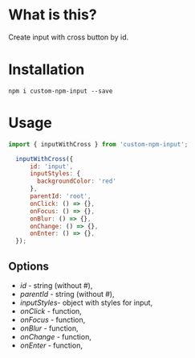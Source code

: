 # What is this?

Create input with cross button by id.

# Installation

`npm i custom-npm-input --save`

# Usage
```javascript
import { inputWithCross } from 'custom-npm-input';

  inputWithCross({
      id: 'input',
      inputStyles: {
        backgroundColor: 'red'
      },
      parentId: 'root',
      onClick: () => {},
      onFocus: () => {},
      onBlur: () => {},
      onChange: () => {},
      onEnter: () => {},
  });
```

## Options

*    *id* - string (without #),
*    *parentId* - string (without #),
*    *inputStyles*- object with styles for input,
*    *onClick* - function,
*    *onFocus* - function,
*    *onBlur* - function,
*    *onChange* - function,
*    *onEnter* - function,
